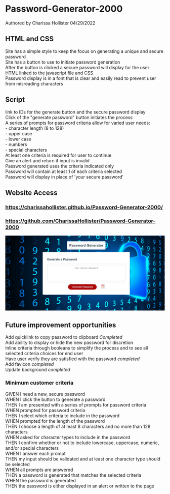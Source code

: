 # Password-Generator-2000

Authored by Charissa Hollister 04/29/2022

## HTML and CSS
Site has a simple style to keep the focus on generating a unique and secure password<br />
Site has a button to use to initiate password generation<br />
After the button is clicked a secure password will display for the user<br />
HTML linked to the javascript file and CSS<br />
Password display is in a font that is clear and easily read to prevent user from misreading characters<br />


## Script
link to IDs for the generate button and the secure password display<br />
Click of the "generate password" button initiates the process<br />
A series of prompts for password criteria allow for varied user needs:<br />
    - character length (8 to 128)<br />
    - upper case<br />
    - lower case<br />
    - numbers<br />
    - special characters<br />
At least one criteria is required for user to continue<br />
Give an alert and return if input is invalid<br /> 
Password generated uses the criteria indicated only<br />
Password will contain at least 1 of each criteria selected<br />
Password will display in place of 'your secure password'<br />


## Website Access
### https://charissahollister.github.io/Password-Generator-2000/
### https://github.com/CharissaHollister/Password-Generator-2000

![ScreenShot](./assets/Screenshot%20Password%20Generator%20Webpage.jpg)


## Future improvement opportunities
Add quicklink to copy password to clipboard *Completed*<br />
Add ability to display or hide the new password for discretion<br />
Inline criteria through booleans to simplify the process and to see all selected criteria choices for end user<br />
Have user verify they are satisfied with the password *completed*<br />
Add favicon *completed*<br />
Update background *completed*<br />

### Minimum customer criteria
GIVEN I need a new, secure password<br />
WHEN I click the button to generate a password<br />
THEN I am presented with a series of prompts for password criteria<br />
WHEN prompted for password criteria<br />
THEN I select which criteria to include in the password<br />
WHEN prompted for the length of the password<br />
THEN I choose a length of at least 8 characters and no more than 128 characters<br />
WHEN asked for character types to include in the password<br />
THEN I confirm whether or not to include lowercase, uppercase, numeric, and/or special characters<br />
WHEN I answer each prompt<br />
THEN my input should be validated and at least one character type should be selected<br />
WHEN all prompts are answered<br />
THEN a password is generated that matches the selected criteria<br />
WHEN the password is generated<br />
THEN the password is either displayed in an alert or written to the page<br />
